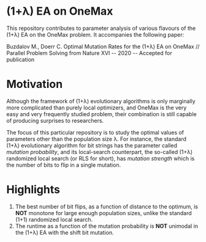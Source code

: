 # (1+λ) EA on OneMax

This repository contributes to parameter analysis
of various flavours of the (1+λ) EA on the OneMax problem.
It accompanies the following paper:

Buzdalov M., Doerr C. Optimal Mutation Rates for the (1+λ) EA on OneMax // Parallel Problem Solving from Nature XVI -- 2020 -- Accepted for publication

# Motivation

Although the framework of (1+λ) evolutionary algorithms
is only marginally more complicated than purely local optimizers,
and OneMax is the very easy and very frequently studied problem,
their combination is still capable of producing surprises to researchers.

The focus of this particular repository is to study the optimal
values of parameters other than the population size λ.
For instance, the standard (1+λ) evolutionary algorithm
for bit strings has the parameter called *mutation probability*,
and its local-search counterpart, the so-called (1+λ) randomized local search
(or RLS for short), has *mutation strength* which is the number of bits to flip
in a single mutation. 

# Highlights

1. The best number of bit flips, as a function of distance to the optimum, is **NOT** monotone for large enough population sizes, unlike the standard (1+1) randomized local search.
2. The runtime as a function of the mutation probability is **NOT** unimodal in the (1+λ) EA with the shift bit mutation.
